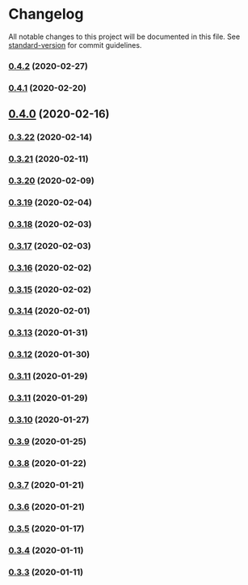 # Changelog

All notable changes to this project will be documented in this file. See [standard-version](https://github.com/conventional-changelog/standard-version) for commit guidelines.

### [0.4.2](https://github.com/sprout2000/nenrei/compare/v0.4.1...v0.4.2) (2020-02-27)

### [0.4.1](https://github.com/sprout2000/nenrei/compare/v0.4.0...v0.4.1) (2020-02-20)

## [0.4.0](https://github.com/sprout2000/nenrei/compare/v0.3.22...v0.4.0) (2020-02-16)

### [0.3.22](https://github.com/sprout2000/nenrei/compare/v0.3.21...v0.3.22) (2020-02-14)

### [0.3.21](https://github.com/sprout2000/nenrei/compare/v0.3.20...v0.3.21) (2020-02-11)

### [0.3.20](https://github.com/sprout2000/nenrei/compare/v0.3.19...v0.3.20) (2020-02-09)

### [0.3.19](https://github.com/sprout2000/nenrei/compare/v0.3.18...v0.3.19) (2020-02-04)

### [0.3.18](https://github.com/sprout2000/nenrei/compare/v0.3.17...v0.3.18) (2020-02-03)

### [0.3.17](https://github.com/sprout2000/nenrei/compare/v0.3.16...v0.3.17) (2020-02-03)

### [0.3.16](https://github.com/sprout2000/nenrei/compare/v0.3.15...v0.3.16) (2020-02-02)

### [0.3.15](https://github.com/sprout2000/nenrei/compare/v0.3.14...v0.3.15) (2020-02-02)

### [0.3.14](https://github.com/sprout2000/nenrei/compare/v0.3.13...v0.3.14) (2020-02-01)

### [0.3.13](https://github.com/sprout2000/nenrei/compare/v0.3.12...v0.3.13) (2020-01-31)

### [0.3.12](https://github.com/sprout2000/nenrei/compare/v0.3.11...v0.3.12) (2020-01-30)

### [0.3.11](https://github.com/sprout2000/nenrei/compare/v0.3.10...v0.3.11) (2020-01-29)

### [0.3.11](https://github.com/sprout2000/nenrei/compare/v0.3.10...v0.3.11) (2020-01-29)

### [0.3.10](https://github.com/sprout2000/nenrei/compare/v0.3.9...v0.3.10) (2020-01-27)

### [0.3.9](https://github.com/sprout2000/nenrei/compare/v0.3.8...v0.3.9) (2020-01-25)

### [0.3.8](https://github.com/sprout2000/nenrei/compare/v0.3.7...v0.3.8) (2020-01-22)

### [0.3.7](https://github.com/sprout2000/nenrei/compare/v0.3.6...v0.3.7) (2020-01-21)

### [0.3.6](https://github.com/sprout2000/nenrei/compare/v0.3.5...v0.3.6) (2020-01-21)

### [0.3.5](https://github.com/sprout2000/nenrei/compare/v0.3.4...v0.3.5) (2020-01-17)

### [0.3.4](https://github.com/sprout2000/nenrei/compare/v0.3.3...v0.3.4) (2020-01-11)

### [0.3.3](https://github.com/sprout2000/nenrei/compare/v0.1.1...v0.3.3) (2020-01-11)
